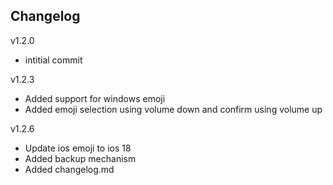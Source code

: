 ## Changelog
v1.2.0
- intitial commit

v1.2.3
- Added support for windows emoji
- Added emoji selection using volume down and confirm using volume up

v1.2.6
- Update ios emoji to ios 18
- Added backup mechanism
- Added changelog.md
